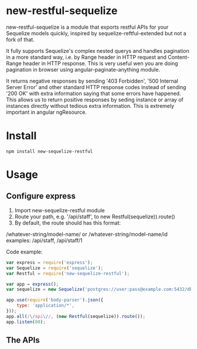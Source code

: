 # new-restful-sequelize
new-restful-sequelize is a module that exports restful APIs for your Sequelize models quickly, inspired by sequelize-reftful-extended but not a fork of that. 

It fully supports Sequelize's complex nested querys and handles pagination in a more standard way, i.e. by Range header in HTTP request and Content-Range header in HTTP response. This is very useful wen you are doing pagination in browser using angular-paginate-anything module. 

It returns negative responses by sending '403 Forbidden', '500 Internal Server Error' and other standard HTTP response codes instead of sending '200 OK' with extra information saying that some errors have happened. This allows us to return positive responses by seding instance or array of instances directly without tedious extra information. This is extremely important in angular ngResource.

# Install
```console
npm install new-sequelize-restful
```

# Usage

## Configure express

1. Import new-sequelize-restful module
2. Route your path, e.g. '/api/staff', to new Restful(sequelize)).route()
3. By default, the route should has this format: 

/whatever-string/model-name/ 
or
/whatever-string/model-name/id
examples:
/api/staff, /api/staff/1








Code example: 
```js
var express = require('express');
var Sequelize = require('sequelize');
var Restful = require('new-sequelize-restful');

var app = express();
var sequelize = new Sequelize('postgres://user:pass@example.com:5432/dbname');

app.use(require('body-parser').json({
	type: 'application/*',
}));
app.all(/\/api\//, (new Restful(sequelize)).route());
app.listen(80);
```

## The APIs
